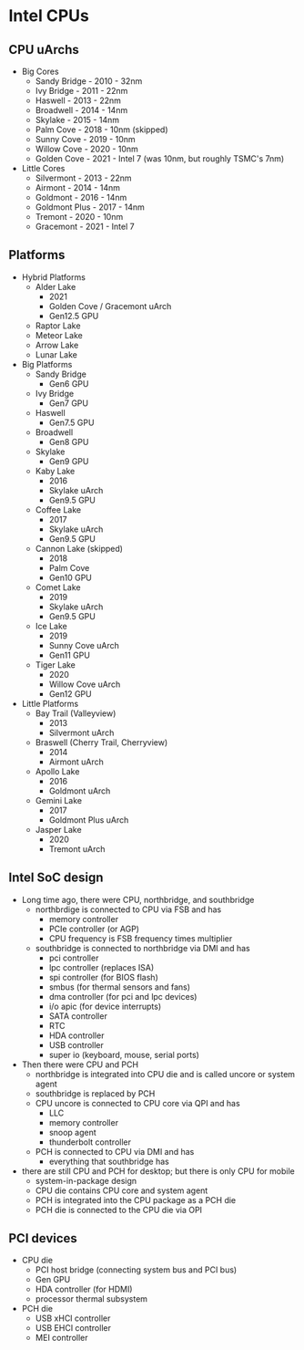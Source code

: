 Intel CPUs
==========

## CPU uArchs

- Big Cores
  - Sandy Bridge  - 2010 - 32nm
  - Ivy Bridge    - 2011 - 22nm
  - Haswell       - 2013 - 22nm
  - Broadwell     - 2014 - 14nm
  - Skylake       - 2015 - 14nm
  - Palm Cove     - 2018 - 10nm (skipped)
  - Sunny Cove    - 2019 - 10nm
  - Willow Cove   - 2020 - 10nm
  - Golden Cove   - 2021 - Intel 7 (was 10nm, but roughly TSMC's 7nm)
- Little Cores
  - Silvermont    - 2013 - 22nm
  - Airmont       - 2014 - 14nm
  - Goldmont      - 2016 - 14nm
  - Goldmont Plus - 2017 - 14nm
  - Tremont       - 2020 - 10nm
  - Gracemont     - 2021 - Intel 7

## Platforms

- Hybrid Platforms
  - Alder Lake
    - 2021
    - Golden Cove / Gracemont uArch
    - Gen12.5 GPU
  - Raptor Lake
  - Meteor Lake
  - Arrow Lake
  - Lunar Lake
- Big Platforms
  - Sandy Bridge
    - Gen6 GPU
  - Ivy Bridge
    - Gen7 GPU
  - Haswell
    - Gen7.5 GPU
  - Broadwell
    - Gen8 GPU
  - Skylake
    - Gen9 GPU
  - Kaby Lake
    - 2016
    - Skylake uArch
    - Gen9.5 GPU
  - Coffee Lake
    - 2017
    - Skylake uArch
    - Gen9.5 GPU
  - Cannon Lake (skipped)
    - 2018
    - Palm Cove
    - Gen10 GPU
  - Comet Lake
    - 2019
    - Skylake uArch
    - Gen9.5 GPU
  - Ice Lake
    - 2019
    - Sunny Cove uArch
    - Gen11 GPU
  - Tiger Lake
    - 2020
    - Willow Cove uArch
    - Gen12 GPU
- Little Platforms
  - Bay Trail (Valleyview)
    - 2013
    - Silvermont uArch
  - Braswell (Cherry Trail, Cherryview)
    - 2014
    - Airmont uArch
  - Apollo Lake
    - 2016
    - Goldmont uArch
  - Gemini Lake
    - 2017
    - Goldmont Plus uArch
  - Jasper Lake
    - 2020
    - Tremont uArch

## Intel SoC design

- Long time ago, there were CPU, northbridge, and southbridge
  - northbrdige is connected to CPU via FSB and has
    - memory controller
    - PCIe controller (or AGP)
    - CPU frequency is FSB frequency times multiplier
  - southbridge is connected to northbridge via DMI and has
    - pci controller
    - lpc controller (replaces ISA)
    - spi controller (for BIOS flash)
    - smbus (for thermal sensors and fans)
    - dma controller (for pci and lpc devices)
    - i/o apic (for device interrupts)
    - SATA controller
    - RTC
    - HDA controller
    - USB controller
    - super io (keyboard, mouse, serial ports)
- Then there were CPU and PCH
  - northbridge is integrated into CPU die and is called uncore or system
    agent
  - southbridge is replaced by PCH
  - CPU uncore is connected to CPU core via QPI and has
    - LLC
    - memory controller
    - snoop agent
    - thunderbolt controller
  - PCH is connected to CPU via DMI and has
    - everything that southbridge has
- there are still CPU and PCH for desktop; but there is only CPU for mobile
  - system-in-package design
  - CPU die contains CPU core and system agent
  - PCH is integrated into the CPU package as a PCH die
  - PCH die is connected to the CPU die via OPI

## PCI devices

- CPU die
  - PCI host bridge (connecting system bus and PCI bus)
  - Gen GPU
  - HDA controller (for HDMI)
  - processor thermal subsystem
- PCH die
  - USB xHCI controller
  - USB EHCI controller
  - MEI controller

